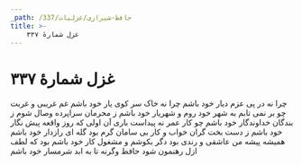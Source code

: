 ```yaml
---
_path: /حافظ-شیرازی/غزلیات/337
title: >-
    غزل شمارهٔ ۳۳۷
---
```

# غزل شمارهٔ ۳۳۷

چرا نه در پی عزم دیار خود باشم
چرا نه خاک سر کوی یار خود باشم
غم غریبی و غربت چو بر نمی تابم
به شهر خود روم و شهریار خود باشم
ز محرمان سراپرده وصال شوم
ز بندگان خداوندگار خود باشم
چو کار عمر نه پیداست باری آن اولی
که روز واقعه پیش نگار خود باشم
ز دست بخت گران خواب و کار بی سامان
گرم بود گله ای رازدار خود باشم
همیشه پیشه من عاشقی و رندی بود
دگر بکوشم و مشغول کار خود باشم
بود که لطف ازل رهنمون شود حافظ
وگرنه تا به ابد شرمسار خود باشم
